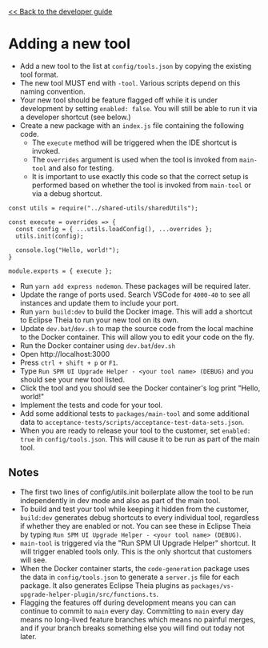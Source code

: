 [<< Back to the developer guide](developer_guide)

# Adding a new tool

- Add a new tool to the list at `config/tools.json` by copying the existing tool format.
- The new tool MUST end with `-tool`. Various scripts depend on this naming convention.
- Your new tool should be feature flagged off while it is under development by setting `enabled: false`. You will still be able to run it via a developer shortcut (see below.)
- Create a new package with an `index.js` file containing the following code.
    - The `execute` method will be triggered when the IDE shortcut is invoked.
    - The `overrides` argument is used when the tool is invoked from `main-tool` and also for testing.
    - It is important to use exactly this code so that the correct setup is performed based on whether the tool is invoked from `main-tool` or via a debug shortcut.

```
const utils = require("../shared-utils/sharedUtils");

const execute = overrides => {
  const config = { ...utils.loadConfig(), ...overrides };
  utils.init(config);

  console.log("Hello, world!");
}

module.exports = { execute };
```

- Run `yarn add express nodemon`. These packages will be required later.
- Update the range of ports used. Search VSCode for `4000-40` to see all instances and update them to include your port.
- Run `yarn build:dev` to build the Docker image. This will add a shortcut to Eclipse Theia to run your new tool on its own.
- Update `dev.bat`/`dev.sh` to map the source code from the local machine to the Docker container. This will allow you to edit your code on the fly.
- Run the Docker container using `dev.bat`/`dev.sh`
- Open http://localhost:3000
- Press `ctrl + shift + p` or `F1`.
- Type `Run SPM UI Upgrade Helper - <your tool name> (DEBUG)` and you should see your new tool listed.
- Click the tool and you should see the Docker container's log print "Hello, world!"
- Implement the tests and code for your tool.
- Add some additional tests to `packages/main-tool` and some additional data to `acceptance-tests/scripts/acceptance-test-data-sets.json`.
- When you are ready to release your tool to the customer, set `enabled: true` in `config/tools.json`. This will cause it to be run as part of the main tool.

## Notes

- The first two lines of config/utils.init boilerplate allow the tool to be run independently in dev mode and also as part of the main tool.
- To build and test your tool while keeping it hidden from the customer, `build:dev` generates debug shortcuts to every individual tool, regardless if whether they are enabled or not. You can see these in Eclipse Theia by typing `Run SPM UI Upgrade Helper - <your tool name> (DEBUG)`.
- `main-tool` is triggered via the "Run SPM UI Upgrade Helper" shortcut. It will trigger enabled tools only. This is the only shortcut that customers will see.
- When the Docker container starts, the `code-generation` package uses the data in `config/tools.json` to generate a `server.js` file for each package. It also generates Eclipse Theia plugins as `packages/vs-upgrade-helper-plugin/src/functions.ts`.
- Flagging the features off during development means you can can continue to commit to `main` every day. Committing to `main` every day means no long-lived feature branches which means no painful merges, and if your branch breaks something else you will find out today not later.
